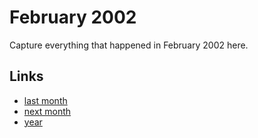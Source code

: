 # February 2002

Capture everything that happened in February 2002 here.

## Links
- [last month](calendar/months/2002-01.md)
- [next month](calendar/months/2002-03.md)
- [year](calendar/years/2002.md)